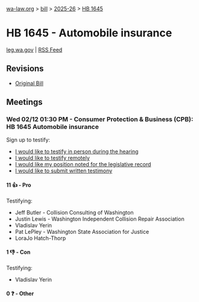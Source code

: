 [wa-law.org](/) > [bill](/bill/) > [2025-26](/bill/2025-26/) > [HB 1645](/bill/2025-26/hb/1645/)

# HB 1645 - Automobile insurance
[leg.wa.gov](https://app.leg.wa.gov/billsummary?BillNumber=1645&Year=2025&Initiative=false) | [RSS Feed](./rss.xml)

## Revisions
* [Original Bill](1/)

## Meetings
### Wed 02/12 01:30 PM - Consumer Protection & Business (CPB): HB 1645 Automobile insurance
Sign up to testify:
* [I would like to testify in person during the hearing](https://app.leg.wa.gov/csi/Testifier/Add?chamber=House&mId=32724&aId=163504&caId=25566&tId=1)
* [I would like to testify remotely](https://app.leg.wa.gov/csi/Testifier/Add?chamber=House&mId=32724&aId=163504&caId=25566&tId=2)
* [I would like my position noted for the legislative record](https://app.leg.wa.gov/csi/Testifier/Add?chamber=House&mId=32724&aId=163504&caId=25566&tId=3)
* [I would like to submit written testimony](https://app.leg.wa.gov/csi/Testifier/Add?chamber=House&mId=32724&aId=163504&caId=25566&tId=4)

#### 11 👍 - Pro
Testifying:
* Jeff Butler - Collision Consulting of Washington
* Justin Lewis - Washington Independent Collision Repair Association
* Vladislav Yerin
* Pat LePley - Washington State Association for Justice
* LoraJo Hatch-Thorp

#### 1 👎 - Con
Testifying:
* Vladislav Yerin

#### 0 ❓ - Other
